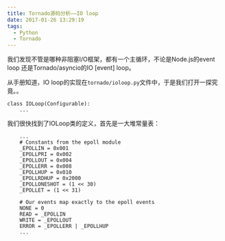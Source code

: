 ```yaml
---
title: Tornado源码分析——IO loop
date: 2017-01-26 13:29:19
tags: 
  - Python
  - Tornado
---
```


我们发现不管是哪种非阻塞I/O框架，都有一个主循环，不论是Node.js的event loop
还是Tornado/asyncio的IO [event] loop。

从手册知道，IO loop的实现在`tornado/ioloop.py`文件中，于是我们打开一探究竟。。

```python3
class IOLoop(Configurable):
    ...
```
我们很快找到了IOLoop类的定义，首先是一大堆常量表：

```python3
    ...
    # Constants from the epoll module
    _EPOLLIN = 0x001
    _EPOLLPRI = 0x002
    _EPOLLOUT = 0x004
    _EPOLLERR = 0x008
    _EPOLLHUP = 0x010
    _EPOLLRDHUP = 0x2000
    _EPOLLONESHOT = (1 << 30)
    _EPOLLET = (1 << 31)
    
    # Our events map exactly to the epoll events
    NONE = 0
    READ = _EPOLLIN
    WRITE = _EPOLLOUT
    ERROR = _EPOLLERR | _EPOLLHUP
    ...
```
